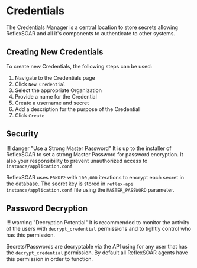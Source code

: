 # Credentials
The Credentials Manager is a central location to store secrets allowing ReflexSOAR and all it's components to authenticate to other systems.

## Creating New Credentials
To create new Credentials, the following steps can be used:
1. Navigate to the Credentials page
2. Click `New Credential`
3. Select the appropriate Organization
4. Provide a name for the Credential
5. Create a username and secret
6. Add a description for the purpose of the Credential
7. Click `Create`

## Security
!!! danger "Use a Strong Master Password"
    It is up to the installer of ReflexSOAR to set a strong Master Password for password encryption.  It also your responsibility to prevent unauthorized access to `instance/application.conf`

ReflexSOAR uses `PBKDF2` with `100,000` iterations to encrypt each secret in the database.  The secret key is stored in `reflex-api` `instance/application.conf` file using the `MASTER_PASSWORD` parameter.  

## Password Decryption
!!! warning "Decryption Potential"
    It is recommended to monitor the activity of the users with `decrypt_credential` permissions and to tightly control who has this permission.

Secrets/Passwords are decryptable via the API using for any user that has the `decrypt_credential` permission.  By default all ReflexSOAR agents have this permission in order to function.